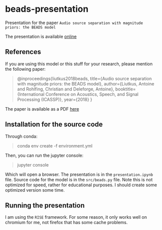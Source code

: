 # beads-presentation
Presentation for the paper `Audio source separation with magnitude priors: the BEADS model `

The presentation is available [online](https://aliutkus.github.io/beads-presentation/)

## References
If you are using this model or this stuff for your research, please mention the following paper:
> @inproceedings{liutkus2018beads,
>  title={Audio source separation with magnitude priors: the BEADS model},
>  author={Liutkus, Antoine and Rohlfing, Christian and Deleforge, Antoine},
>  booktitle={International Conference on Acoustics, Speech, and Signal Processing (ICASSP)},
>  year={2018}
}

The paper is available as a PDF [here](https://hal.inria.fr/hal-01713886/document)

## Installation for the source code
Through conda:
> conda env create -f environment.yml


Then, you can run the jupyter console:

> jupyter console

Which will open a browser. The presentation is in the `presentation.ipynb` file. Source code for the model is in the `src/beads.py` file. Note this is not optimized for speed, rather for educational purposes. I should create some optimized version some time.

## Running the presentation

I am using the `RISE` framework. For some reason, it only works well on chromium for me, not firefox that has some cache problems.

